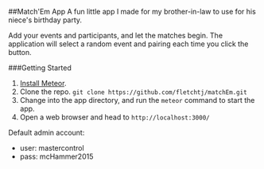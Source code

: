 ##Match'Em App
A fun little app I made for my brother-in-law to use for his niece's birthday party.

Add your events and participants, and let the matches begin.
The application will select a random event and pairing each time you click the button.

###Getting Started
1. [Install Meteor](https://www.meteor.com/install).
2. Clone the repo. `git clone https://github.com/fletchtj/matchEm.git`
3. Change into the app directory, and run the `meteor` command to start the app.
4. Open a web browser and head to `http://localhost:3000/`

Default admin account:
- user: mastercontrol
- pass: mcHammer2015
